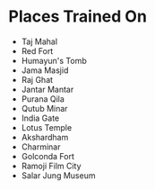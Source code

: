# Places Trained On
- Taj Mahal
- Red Fort
- Humayun's Tomb
- Jama Masjid
- Raj Ghat
- Jantar Mantar
- Purana Qila
- Qutub Minar
- India Gate
- Lotus Temple
- Akshardham
- Charminar
- Golconda Fort
- Ramoji Film City
- Salar Jung Museum